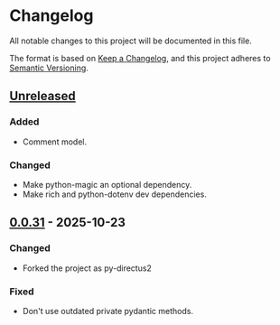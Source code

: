 # Changelog

All notable changes to this project will be documented in this file.

The format is based on [Keep a Changelog](https://keepachangelog.com/en/1.1.0/),
and this project adheres to [Semantic Versioning](https://semver.org/spec/v2.0.0.html).

## [Unreleased]

### Added

- Comment model.

### Changed

- Make python-magic an optional dependency.
- Make rich and python-dotenv dev dependencies.


## [0.0.31] - 2025-10-23

### Changed

- Forked the project as py-directus2

### Fixed

- Don't use outdated private pydantic methods.



[unreleased]: https://github.com/oeklo/py-directus/compare/v0.0.31...HEAD
[0.0.31]: https://github.com/oeklo/py-directus/compare/0.0.30...v0.0.31
